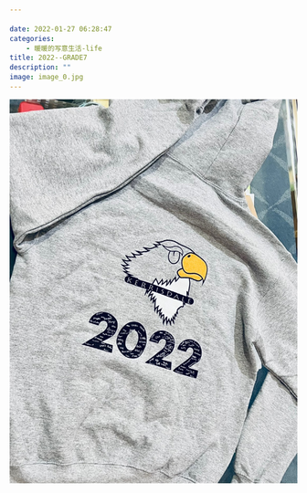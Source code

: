```yaml
---

date: 2022-01-27 06:28:47
categories:
    - 暖暖的写意生活-life
title: 2022--GRADE7
description: ""
image: image_0.jpg
---
```


![](image_0.jpg)